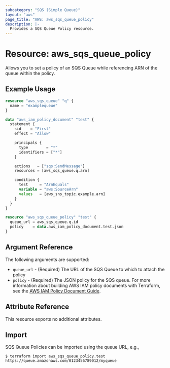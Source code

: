 ```yaml
---
subcategory: "SQS (Simple Queue)"
layout: "aws"
page_title: "AWS: aws_sqs_queue_policy"
description: |-
  Provides a SQS Queue Policy resource.
---
```


# Resource: aws_sqs_queue_policy

Allows you to set a policy of an SQS Queue
while referencing ARN of the queue within the policy.

## Example Usage

```terraform
resource "aws_sqs_queue" "q" {
  name = "examplequeue"
}

data "aws_iam_policy_document" "test" {
  statement {
    sid    = "First"
    effect = "Allow"

    principals {
      type        = "*"
      identifiers = ["*"]
    }

    actions   = ["sqs:SendMessage"]
    resources = [aws_sqs_queue.q.arn]

    condition {
      test     = "ArnEquals"
      variable = "aws:SourceArn"
      values   = [aws_sns_topic.example.arn]
    }
  }
}

resource "aws_sqs_queue_policy" "test" {
  queue_url = aws_sqs_queue.q.id
  policy    = data.aws_iam_policy_document.test.json
}
```

## Argument Reference

The following arguments are supported:

* `queue_url` - (Required) The URL of the SQS Queue to which to attach the policy
* `policy` - (Required) The JSON policy for the SQS queue. For more information about building AWS IAM policy documents with Terraform, see the [AWS IAM Policy Document Guide](https://learn.hashicorp.com/terraform/aws/iam-policy).

## Attribute Reference

This resource exports no additional attributes.

## Import

SQS Queue Policies can be imported using the queue URL, e.g.,

```
$ terraform import aws_sqs_queue_policy.test https://queue.amazonaws.com/0123456789012/myqueue
```
